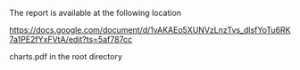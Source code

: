 The report is available at the following location

https://docs.google.com/document/d/1vAKAEo5XUNVzLnzTvs_dlsfYoTu6RK7a1PE2fYxFVtA/edit?ts=5af787cc

charts.pdf in the root directory